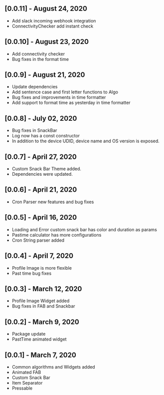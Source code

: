 ## [0.0.11] - August 24, 2020

* Add slack incoming webhook integration
* ConnectivityChecker add instant check

## [0.0.10] - August 23, 2020

* Add connectivity checker
* Bug fixes in the format time

## [0.0.9] - August 21, 2020

* Update dependencies
* Add sentence case and first letter functions to Algo
* Bug fixes and improvements in time formatter
* Add support to format time as yesterday in time formatter

## [0.0.8] - July 02, 2020

* Bug fixes in SnackBar
* Log now has a const constructor
* In addition to the device UDID, device name and OS version is exposed.

## [0.0.7] - April 27, 2020

* Custom Snack Bar Theme added.
* Dependencies were updated.

## [0.0.6] - April 21, 2020

* Cron Parser new features and bug fixes

## [0.0.5] - April 16, 2020

* Loading and Error custom snack bar has color and duration as params
* Pastime calculator has more configurations
* Cron String parser added

## [0.0.4] - April 7, 2020

* Profile Image is more flexible
* Past time bug fixes

## [0.0.3] - March 12, 2020

* Profile Image Widget added
* Bug fixes in FAB and Snackbar

## [0.0.2] - March 9, 2020

* Package update
* PastTime animated widget

## [0.0.1] - March 7, 2020

* Common algorithms and Widgets added
* Animated FAB
* Custom Snack Bar
* Item Separator
* Pressable

